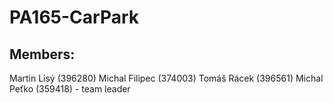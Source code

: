 PA165-CarPark
=============
Members:
--------
Martin Lisý (396280)
Michal Filipec (374003)
Tomáš Rácek (396561)
Michal Peťko (359418) - team leader

